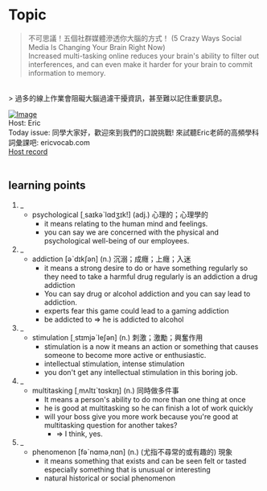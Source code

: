 # Topic

> 不可思議！五個社群媒體滲透你大腦的方式！ (5 Crazy Ways Social Media Is Changing Your Brain Right Now) <br>
> Increased multi-tasking online reduces your brain's ability to filter out interferences, and can even make it harder for your brain to commit information to memory.
 <br>
> 過多的線上作業會阻礙大腦過濾干擾資訊，甚至難以記住重要訊息。 <br>

[![Image](https://cdn.voicetube.com/assets/thumbnails/HffWFd_6bJ0.jpg)](https://www.youtube.com/embed/HffWFd_6bJ0?rel=0&showinfo=0&cc_load_policy=0&controls=1&autoplay=1&iv_load_policy=3&playsinline=1&wmode=transparent&start=61&end=70&enablejsapi=1&origin=https://tw.voicetube.com&widgetid=1)<br>
Host: Eric
<br>Today issue: 同學大家好，歡迎來到我們的口說挑戰!  來試聽Eric老師的高頻學科詞彙課吧: ericvocab.com
<br>
[Host record](https://cdn.voicetube.com/tmp/everyday_records/yangec/2975.mp3)
<br><br>
## learning points
1. _
	* psychological [͵saɪkəˋlɑdʒɪk!] (adj.) 心理的；心理學的
        - it means relating to the human mind and feelings.
        - you can say we are concerned with the physical and psychological well-being of our employees.
2. _
	* addiction [əˋdɪkʃən] (n.) 沉溺；成癮；上癮；入迷
        - it means a strong desire to do or have something regularly so they need to take a harmful drug regularly is an addiction a drug addiction
        - You can say drug or alcohol addiction and you can say lead to addiction.
        - experts fear this game could lead to a gaming addiction
        - be addicted to => he is addicted to alcohol
3. _
	* stimulation [͵stɪmjəˋleʃən] (n.) 刺激；激勵；興奮作用
        - stimulation is a now it means an action or something that causes someone to become more active or enthusiastic.
        - intellectual stimulation, intense stimulation
        - you don't get any intellectual stimulation in this boring job.
4. _
	* multitasking [͵mʌltɪˋtɑskɪŋ] (n.) 同時做多件事
        - It means a person's ability to do more than one thing at once
        - he is good at multitasking so he can finish a lot of work quickly
        - will your boss give you more work because you're good at multitasking question for another takes?
            + => I think, yes.
5. _
	* phenomenon [fəˋnɑmə͵nɑn] (n.) (尤指不尋常的或有趣的) 現象
        - it means something that exists and can be seen felt or tasted especially something that is unusual or interesting
        - natural historical or social phenomenon
